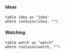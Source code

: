 

#### Ideas
```dataview
table idea as "idea"
where contains(idea, "")
```


#### Watching
```dataview
table watch as "watch"
where contains(watch, "")
```

